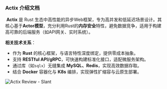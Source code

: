 ### Actix 介绍文档

​	**Actix** 是 Rust 生态中高性能的异步Web框架，专为高并发和低延迟场景设计。其核心基于**Actor模型**，充分利用Rust的**内存安全**特性，避免数据竞争，适用于构建高可靠的后端服务（如API网关、实时系统）。

**相关技术关系**：

- 作为 **Rust** 的核心框架，与语言特性深度绑定，提供零成本抽象。
- 支持 **RESTful API/gRPC**，可快速构建标准化接口，适配微服务架构。
- 通过库（如`sqlx`）无缝集成 **MySQL、Redis**，实现高效数据存取。
- 结合 **Docker** 容器化与 **K8s** 编排，实现弹性扩缩容与云原生部署。

![Actix Review - Slant](https://ucarecdn.com/d63d115d-247b-4fc8-a50f-bc69ae650be1/)
